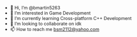 - 👋 Hi, I’m @bmartin5263
- 👀 I’m interested in Game Development
- 🌱 I’m currently learning Cross-platform C++ Development
- 💞️ I’m looking to collaborate on idk
- 📫 How to reach me bsm2112@yahoo.com

<!---
bmartin5263/bmartin5263 is a ✨ special ✨ repository because its `README.md` (this file) appears on your GitHub profile.
You can click the Preview link to take a look at your changes.
--->
